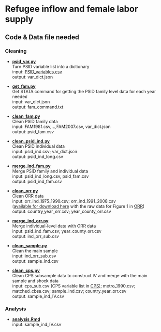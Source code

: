 # Refugee inflow and female labor supply

## Code & Data file needed
### Cleaning

- [**psid_var.py**](https://github.com/iefis/ma_thesis/blob/main/code/psid_var.py) \
Turn PSID variable list into a dictionary \
input: [PSID_variables.csv](https://github.com/iefis/ma_thesis/tree/main/data/PSID) \
output: var_dict.json

- [**get_fam.py**](https://github.com/iefis/ma_thesis/blob/main/code/get_fam.py) \
Get STATA command for getting the PSID family level data for each year needed \
input: var_dict.json \
output: fam_command.txt

- [**clean_fam.py**](https://github.com/iefis/ma_thesis/blob/main/code/clean_fam.py)  \
Clean PSID family data \
input: FAM1981.csv,...,FAM2007.csv, var_dict.json \
output: psid_fam.csv

- [**clean_psid_ind.py**](https://github.com/iefis/ma_thesis/blob/main/code/clean_psid_ind.py) \
Clean PSID individual data \
input: psid_ind.csv; var_dict.json \
output: psid_ind_long.csv

- [**merge_ind_fam.py**](https://github.com/iefis/ma_thesis/blob/main/code/merge_ind_fam.py) \
Merge PSID family and individual data \
input: psid_ind_long.csv, psid_fam.csv \
output: psid_ind_fam.csv

- [**clean_orr.py**](https://github.com/iefis/ma_thesis/blob/main/code/clean_orr.py) \
Clean ORR data \
input: orr_ind_1975_1990.csv; orr_ind_1991_2008.csv  
([available for download here](https://www.refugeeresettlementdata.com/data.html) with
the raw data for Figure 1 in [ORR](https://github.com/iefis/ma_thesis/tree/main/data/ORR)) \
output: country_year_orr.csv; year_county_orr.csv

- [**merge_ind_orr.py**](https://github.com/iefis/ma_thesis/blob/main/code/merge_ind_orr.py) \
Merge individual-level data with ORR data \
input: psid_ind_fam.csv; year_county_orr.csv \
output: ind_orr_sub.csv 

- [**clean_sample.py**](https://github.com/iefis/ma_thesis/blob/main/code/clean_sample.py) \
Clean the main sample \
input: ind_orr_sub.csv \
output: sample_ind.csv

- [**clean_cps.py**](https://github.com/iefis/ma_thesis/blob/main/code/clean_cps.py) \
Clean CPS subsample data to construct IV and merge with the main sample and shock data \
input: 
cps_sub.csv (CPS variable list in [CPS](https://github.com/iefis/ma_thesis/tree/main/data/CPS)); 
metro_1990.csv; matched_cbsa.csv; sample_ind.csv; country_year_orr.csv \
output: sample_ind_IV.csv

### Analysis
- [**analysis.Rmd**](https://github.com/iefis/ma_thesis/blob/main/code/analysis.Rmd) \
input: sample_ind_IV.csv
